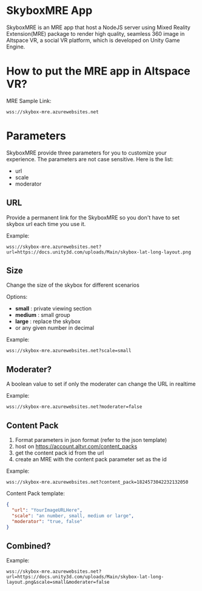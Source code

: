 # SkyboxMRE App

SkyboxMRE is an MRE app that host a NodeJS server using Mixed Reality Extension(MRE) package to render high quality, seamless 360 image in Altspace VR, a social VR platform, which is developed on Unity Game Engine.

# How to put the MRE app in Altspace VR?

MRE Sample Link:
```
wss://skybox-mre.azurewebsites.net
```

# Parameters

SkyboxMRE provide three parameters for you to customize your experience. The parameters are not case sensitive. Here is the list:
- url
- scale
- moderator


## URL

Provide a permanent link for the SkyboxMRE so you don't have to set skybox url each time you use it.

Example:
```
wss://skybox-mre.azurewebsites.net?url=https://docs.unity3d.com/uploads/Main/skybox-lat-long-layout.png
```
## Size

Change the size of the skybox for different scenarios

Options:
- **small** : private viewing section
- **medium** : small group
- **large** : replace the skybox
- or any given number in decimal

Example:
```
wss://skybox-mre.azurewebsites.net?scale=small
```
## Moderater?

A boolean value to set if only the moderater can change the URL in realtime

Example:
```
wss://skybox-mre.azurewebsites.net?moderater=false
```

## Content Pack

1. Format parameters in json format (refer to the json template)
1. host on https://account.altvr.com/content_packs
1. get the content pack id from the url
1. create an MRE with the content pack parameter set as the id

Example:
```
wss://skybox-mre.azurewebsites.net?content_pack=1824573042232132050
```

Content Pack template:
```json
{
  "url": "YourImageURLHere",
  "scale": "an number, small, medium or large",
  "moderator": "true, false"
}
```

## Combined?
Example:
```
wss://skybox-mre.azurewebsites.net?url=https://docs.unity3d.com/uploads/Main/skybox-lat-long-layout.png&scale=small&moderater=false
```

